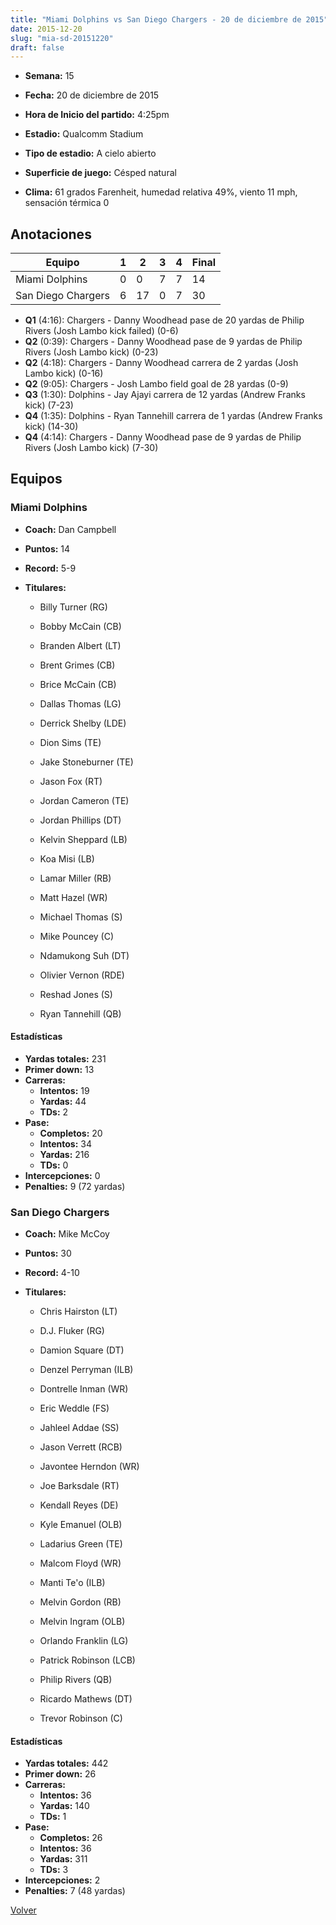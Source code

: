 ```yaml
---
title: "Miami Dolphins vs San Diego Chargers - 20 de diciembre de 2015"
date: 2015-12-20
slug: "mia-sd-20151220"
draft: false
---
```


* **Semana:** 15
* **Fecha:** 20 de diciembre de 2015

* **Hora de Inicio del partido:** 4:25pm
* **Estadio:** Qualcomm Stadium
* **Tipo de estadio:** A cielo abierto
* **Superficie de juego:** Césped natural
* **Clima:** 61 grados Farenheit, humedad relativa 49%, viento 11 mph, sensación térmica 0





## Anotaciones
| Equipo | 1 | 2 | 3 | 4 | Final |
|--------|---|---|---|---|-------|
| Miami Dolphins  | 0 | 0 | 7 | 7  | 14 |
| San Diego Chargers  | 6 | 17 | 0 | 7  | 30 |
* **Q1** (4:16): Chargers - Danny Woodhead pase de 20 yardas de Philip Rivers (Josh Lambo kick failed) (0-6)
* **Q2** (0:39): Chargers - Danny Woodhead pase de 9 yardas de Philip Rivers (Josh Lambo kick) (0-23)
* **Q2** (4:18): Chargers - Danny Woodhead carrera de 2 yardas (Josh Lambo kick) (0-16)
* **Q2** (9:05): Chargers - Josh Lambo field goal de 28 yardas (0-9)
* **Q3** (1:30): Dolphins - Jay Ajayi carrera de 12 yardas (Andrew Franks kick) (7-23)
* **Q4** (1:35): Dolphins - Ryan Tannehill carrera de 1 yardas (Andrew Franks kick) (14-30)
* **Q4** (4:14): Chargers - Danny Woodhead pase de 9 yardas de Philip Rivers (Josh Lambo kick) (7-30)


## Equipos


### Miami Dolphins
* **Coach:** Dan Campbell
* **Puntos:** 14
* **Record:** 5-9
* **Titulares:** 

  * Billy Turner (RG) 

  * Bobby McCain (CB) 

  * Branden Albert (LT) 

  * Brent Grimes (CB) 

  * Brice McCain (CB) 

  * Dallas Thomas (LG) 

  * Derrick Shelby (LDE) 

  * Dion Sims (TE) 

  * Jake Stoneburner (TE) 

  * Jason Fox (RT) 

  * Jordan Cameron (TE) 

  * Jordan Phillips (DT) 

  * Kelvin Sheppard (LB) 

  * Koa Misi (LB) 

  * Lamar Miller (RB) 

  * Matt Hazel (WR) 

  * Michael Thomas (S) 

  * Mike Pouncey (C) 

  * Ndamukong Suh (DT) 

  * Olivier Vernon (RDE) 

  * Reshad Jones (S) 

  * Ryan Tannehill (QB) 

#### Estadísticas
* **Yardas totales:** 231
* **Primer down:** 13
* **Carreras:**
  * **Intentos:** 19
  * **Yardas:** 44
  * **TDs:** 2
* **Pase:**
  * **Completos:** 20
  * **Intentos:** 34
  * **Yardas:** 216
  * **TDs:** 0
* **Intercepciones:** 0
* **Penalties:** 9 (72 yardas)

### San Diego Chargers
* **Coach:** Mike McCoy
* **Puntos:** 30
* **Record:** 4-10
* **Titulares:** 

  * Chris Hairston (LT) 

  * D.J. Fluker (RG) 

  * Damion Square (DT) 

  * Denzel Perryman (ILB) 

  * Dontrelle Inman (WR) 

  * Eric Weddle (FS) 

  * Jahleel Addae (SS) 

  * Jason Verrett (RCB) 

  * Javontee Herndon (WR) 

  * Joe Barksdale (RT) 

  * Kendall Reyes (DE) 

  * Kyle Emanuel (OLB) 

  * Ladarius Green (TE) 

  * Malcom Floyd (WR) 

  * Manti Te'o (ILB) 

  * Melvin Gordon (RB) 

  * Melvin Ingram (OLB) 

  * Orlando Franklin (LG) 

  * Patrick Robinson (LCB) 

  * Philip Rivers (QB) 

  * Ricardo Mathews (DT) 

  * Trevor Robinson (C) 

#### Estadísticas
* **Yardas totales:** 442
* **Primer down:** 26
* **Carreras:**
  * **Intentos:** 36
  * **Yardas:** 140
  * **TDs:** 1
* **Pase:**
  * **Completos:** 26
  * **Intentos:** 36
  * **Yardas:** 311
  * **TDs:** 3
* **Intercepciones:** 2
* **Penalties:** 7 (48 yardas)


[Volver](/historia/2015)

